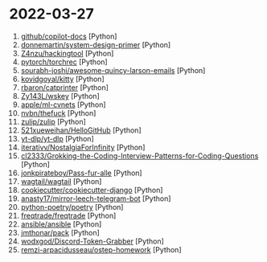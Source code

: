 # 2022-03-27

1. [github/copilot-docs](https://github.com/github/copilot-docs "Documentation for GitHub Copilot") [Python]
2. [donnemartin/system-design-primer](https://github.com/donnemartin/system-design-primer "Learn how to design large-scale systems. Prep for the system design interview. Includes Anki flashcards.") [Python]
3. [Z4nzu/hackingtool](https://github.com/Z4nzu/hackingtool "ALL IN ONE Hacking Tool For Hackers") [Python]
4. [pytorch/torchrec](https://github.com/pytorch/torchrec "Pytorch domain library for recommendation systems") [Python]
5. [sourabh-joshi/awesome-quincy-larson-emails](https://github.com/sourabh-joshi/awesome-quincy-larson-emails "This repository is an archive of emails that are sent by the awesome Quincy Larson every week.") [Python]
6. [kovidgoyal/kitty](https://github.com/kovidgoyal/kitty "Cross-platform, fast, feature-rich, GPU based terminal") [Python]
7. [rbaron/catprinter](https://github.com/rbaron/catprinter "🐱🖨") [Python]
8. [Zy143L/wskey](https://github.com/Zy143L/wskey "wskey") [Python]
9. [apple/ml-cvnets](https://github.com/apple/ml-cvnets "CVNets: A library for training computer vision networks") [Python]
10. [nvbn/thefuck](https://github.com/nvbn/thefuck "Magnificent app which corrects your previous console command.") [Python]
11. [zulip/zulip](https://github.com/zulip/zulip "Zulip server and web app—powerful open source team chat") [Python]
12. [521xueweihan/HelloGitHub](https://github.com/521xueweihan/HelloGitHub "分享 GitHub 上有趣、入门级的开源项目。Share interesting, entry-level open source projects on GitHub.") [Python]
13. [yt-dlp/yt-dlp](https://github.com/yt-dlp/yt-dlp "A youtube-dl fork with additional features and fixes") [Python]
14. [iterativv/NostalgiaForInfinity](https://github.com/iterativv/NostalgiaForInfinity "Trading strategy for the Freqtrade crypto bot") [Python]
15. [cl2333/Grokking-the-Coding-Interview-Patterns-for-Coding-Questions](https://github.com/cl2333/Grokking-the-Coding-Interview-Patterns-for-Coding-Questions "") [Python]
16. [jonkpirateboy/Pass-fur-alle](https://github.com/jonkpirateboy/Pass-fur-alle "Since Polisens web queueing solution for getting a passport sucks, and it is more or less impossible to book a time, I wrote this small python script. What it does is that it automates the searching for a bookable time. In the file you just change the constants to your information and away you go. :)") [Python]
17. [wagtail/wagtail](https://github.com/wagtail/wagtail "A Django content management system focused on flexibility and user experience") [Python]
18. [cookiecutter/cookiecutter-django](https://github.com/cookiecutter/cookiecutter-django "Cookiecutter Django is a framework for jumpstarting production-ready Django projects quickly.") [Python]
19. [anasty17/mirror-leech-telegram-bot](https://github.com/anasty17/mirror-leech-telegram-bot "Aria/qBittorrent Telegram mirror/leech bot") [Python]
20. [python-poetry/poetry](https://github.com/python-poetry/poetry "Python dependency management and packaging made easy.") [Python]
21. [freqtrade/freqtrade](https://github.com/freqtrade/freqtrade "Free, open source crypto trading bot") [Python]
22. [ansible/ansible](https://github.com/ansible/ansible "Ansible is a radically simple IT automation platform that makes your applications and systems easier to deploy and maintain. Automate everything from code deployment to network configuration to cloud management, in a language that approaches plain English, using SSH, with no agents to install on remote systems. https://docs.ansible.com.") [Python]
23. [jmthonar/pack](https://github.com/jmthonar/pack "") [Python]
24. [wodxgod/Discord-Token-Grabber](https://github.com/wodxgod/Discord-Token-Grabber "A simple Discord token grabber written in Python 3") [Python]
25. [remzi-arpacidusseau/ostep-homework](https://github.com/remzi-arpacidusseau/ostep-homework "") [Python]
